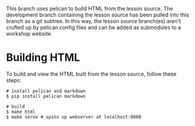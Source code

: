 This branch uses pelican to build HTML from the lesson source. The development branch containing the lesson source has been pulled into this branch as a git subtree. In this way, the lesson source branch(es) aren't crufted up by pelican config files and can be added as submodules to a workshop website.


Building HTML
=============
To build and view the HTML built from the lesson source, follow these steps:

```
# install pelican and markdown
$ pip install pelican markdown

# build
$ make html
$ make serve # spins up webserver at localhost:8000
```
